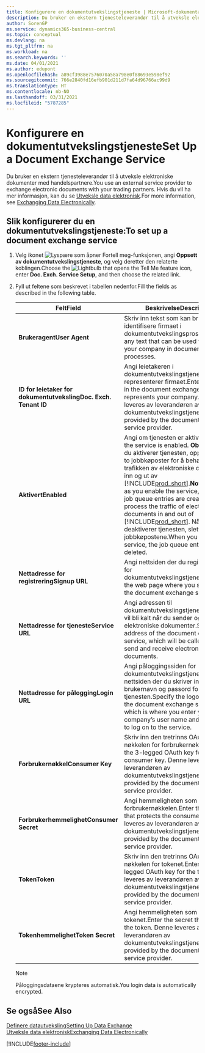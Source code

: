 ```yaml
---
title: Konfigurere en dokumentutvekslingstjeneste | Microsoft-dokumentasjon
description: Du bruker en ekstern tjenesteleverandør til å utveksle elektroniske dokumenter med handelspartnere.
author: SorenGP
ms.service: dynamics365-business-central
ms.topic: conceptual
ms.devlang: na
ms.tgt_pltfrm: na
ms.workload: na
ms.search.keywords: ''
ms.date: 04/01/2021
ms.author: edupont
ms.openlocfilehash: a89cf3988e7576070a58a798e0f88693e598ef92
ms.sourcegitcommit: 766e2840fd16efb901d211d7fa64d96766ac99d9
ms.translationtype: HT
ms.contentlocale: nb-NO
ms.lasthandoff: 03/31/2021
ms.locfileid: "5787285"
---
```

# <a name="set-up-a-document-exchange-service"></a><span data-ttu-id="4f9d0-103">Konfigurere en dokumentutvekslingstjeneste</span><span class="sxs-lookup"><span data-stu-id="4f9d0-103">Set Up a Document Exchange Service</span></span>
<span data-ttu-id="4f9d0-104">Du bruker en ekstern tjenesteleverandør til å utveksle elektroniske dokumenter med handelspartnere.</span><span class="sxs-lookup"><span data-stu-id="4f9d0-104">You use an external service provider to exchange electronic documents with your trading partners.</span></span> <span data-ttu-id="4f9d0-105">Hvis du vil ha mer informasjon, kan du se [Utveksle data elektronisk](across-data-exchange.md).</span><span class="sxs-lookup"><span data-stu-id="4f9d0-105">For more information, see [Exchanging Data Electronically](across-data-exchange.md).</span></span>  

## <a name="to-set-up-a-document-exchange-service"></a><span data-ttu-id="4f9d0-106">Slik konfigurerer du en dokumentutvekslingstjeneste:</span><span class="sxs-lookup"><span data-stu-id="4f9d0-106">To set up a document exchange service</span></span>  
1. <span data-ttu-id="4f9d0-107">Velg ikonet ![Lyspære som åpner Fortell meg-funksjonen](media/ui-search/search_small.png "Fortell hva du vil gjøre"), angi **Oppsett av dokumentutvekslingstjeneste**, og velg deretter den relaterte koblingen.</span><span class="sxs-lookup"><span data-stu-id="4f9d0-107">Choose the ![Lightbulb that opens the Tell Me feature](media/ui-search/search_small.png "Tell me what you want to do") icon, enter **Doc. Exch. Service Setup**, and then choose the related link.</span></span>  
2. <span data-ttu-id="4f9d0-108">Fyll ut feltene som beskrevet i tabellen nedenfor.</span><span class="sxs-lookup"><span data-stu-id="4f9d0-108">Fill the fields as described in the following table.</span></span>  

    |<span data-ttu-id="4f9d0-109">Felt</span><span class="sxs-lookup"><span data-stu-id="4f9d0-109">Field</span></span>|<span data-ttu-id="4f9d0-110">Beskrivelse</span><span class="sxs-lookup"><span data-stu-id="4f9d0-110">Description</span></span>|  
    |---------------------------------|---------------------------------------|  
    |<span data-ttu-id="4f9d0-111">**Brukeragent**</span><span class="sxs-lookup"><span data-stu-id="4f9d0-111">**User Agent**</span></span>|<span data-ttu-id="4f9d0-112">Skriv inn tekst som kan brukes til å identifisere firmaet i dokumentutvekslingsprosesser.</span><span class="sxs-lookup"><span data-stu-id="4f9d0-112">Enter any text that can be used to identify your company in document exchange processes.</span></span>|  
    |<span data-ttu-id="4f9d0-113">**ID for leietaker for dokumentutveksling**</span><span class="sxs-lookup"><span data-stu-id="4f9d0-113">**Doc. Exch. Tenant ID**</span></span>|<span data-ttu-id="4f9d0-114">Angi leietakeren i dokumentutvekslingstjenesten som representerer firmaet.</span><span class="sxs-lookup"><span data-stu-id="4f9d0-114">Enter the tenant in the document exchange service that represents your company.</span></span> <span data-ttu-id="4f9d0-115">Denne leveres av leverandøren av dokumentutvekslingstjenesten.</span><span class="sxs-lookup"><span data-stu-id="4f9d0-115">This is provided by the document exchange service provider.</span></span>|  
    |<span data-ttu-id="4f9d0-116">**Aktivert**</span><span class="sxs-lookup"><span data-stu-id="4f9d0-116">**Enabled**</span></span>|<span data-ttu-id="4f9d0-117">Angi om tjenesten er aktivert.</span><span class="sxs-lookup"><span data-stu-id="4f9d0-117">Specify if the service is enabled.</span></span> <span data-ttu-id="4f9d0-118">**Obs!** Så snart du aktiverer tjenesten, opprettes minst to jobbkøposter for å behandle trafikken av elektroniske dokumenter inn og ut av [!INCLUDE[prod_short](includes/prod_short.md)].</span><span class="sxs-lookup"><span data-stu-id="4f9d0-118">**Note:**  As soon as you enable the service, at least two job queue entries are created to process the traffic of electronic documents in and out of [!INCLUDE[prod_short](includes/prod_short.md)].</span></span> <span data-ttu-id="4f9d0-119">Når du deaktiverer tjenesten, slettes jobbkøpostene.</span><span class="sxs-lookup"><span data-stu-id="4f9d0-119">When you disable the service, the job queue entries are deleted.</span></span>|  
    |<span data-ttu-id="4f9d0-120">**Nettadresse for registrering**</span><span class="sxs-lookup"><span data-stu-id="4f9d0-120">**Signup URL**</span></span>|<span data-ttu-id="4f9d0-121">Angi nettsiden der du registrerer deg for dokumentutvekslingstjenesten.</span><span class="sxs-lookup"><span data-stu-id="4f9d0-121">Specify the web page where you sign up for the document exchange service.</span></span>|  
    |<span data-ttu-id="4f9d0-122">**Nettadresse for tjeneste**</span><span class="sxs-lookup"><span data-stu-id="4f9d0-122">**Service URL**</span></span>|<span data-ttu-id="4f9d0-123">Angi adressen til dokumentutvekslingstjenesten, som vil bli kalt når du sender og mottar elektroniske dokumenter.</span><span class="sxs-lookup"><span data-stu-id="4f9d0-123">Specify the address of the document exchange service, which will be called when you send and receive electronic documents.</span></span>|  
    |<span data-ttu-id="4f9d0-124">**Nettadresse for pålogging**</span><span class="sxs-lookup"><span data-stu-id="4f9d0-124">**Login URL**</span></span>|<span data-ttu-id="4f9d0-125">Angi påloggingssiden for dokumentutvekslingstjenesten, som er nettsiden der du skriver inn firmaets brukernavn og passord for å logge på tjenesten.</span><span class="sxs-lookup"><span data-stu-id="4f9d0-125">Specify the logon page for the document exchange service, which is where you enter your company’s user name and password to log on to the service.</span></span>|  
    |<span data-ttu-id="4f9d0-126">**Forbrukernøkkel**</span><span class="sxs-lookup"><span data-stu-id="4f9d0-126">**Consumer Key**</span></span>|<span data-ttu-id="4f9d0-127">Skriv inn den tretrinns OAuth-nøkkelen for forbrukernøkkelen.</span><span class="sxs-lookup"><span data-stu-id="4f9d0-127">Enter the 3-legged OAuth key for the consumer key.</span></span> <span data-ttu-id="4f9d0-128">Denne leveres av leverandøren av dokumentutvekslingstjenesten.</span><span class="sxs-lookup"><span data-stu-id="4f9d0-128">This is provided by the document exchange service provider.</span></span>|  
    |<span data-ttu-id="4f9d0-129">**Forbrukerhemmelighet**</span><span class="sxs-lookup"><span data-stu-id="4f9d0-129">**Consumer Secret**</span></span>|<span data-ttu-id="4f9d0-130">Angi hemmeligheten som beskytter forbrukernøkkelen.</span><span class="sxs-lookup"><span data-stu-id="4f9d0-130">Enter the secret that protects the consumer key.</span></span> <span data-ttu-id="4f9d0-131">Denne leveres av leverandøren av dokumentutvekslingstjenesten.</span><span class="sxs-lookup"><span data-stu-id="4f9d0-131">This is provided by the document exchange service provider.</span></span>|  
    |<span data-ttu-id="4f9d0-132">**Token**</span><span class="sxs-lookup"><span data-stu-id="4f9d0-132">**Token**</span></span>|<span data-ttu-id="4f9d0-133">Skriv inn den tretrinns OAuth-nøkkelen for tokenet.</span><span class="sxs-lookup"><span data-stu-id="4f9d0-133">Enter the 3-legged OAuth key for the token.</span></span> <span data-ttu-id="4f9d0-134">Denne leveres av leverandøren av dokumentutvekslingstjenesten.</span><span class="sxs-lookup"><span data-stu-id="4f9d0-134">This is provided by the document exchange service provider.</span></span>|  
    |<span data-ttu-id="4f9d0-135">**Tokenhemmelighet**</span><span class="sxs-lookup"><span data-stu-id="4f9d0-135">**Token Secret**</span></span>|<span data-ttu-id="4f9d0-136">Angi hemmeligheten som beskytter tokenet.</span><span class="sxs-lookup"><span data-stu-id="4f9d0-136">Enter the secret that protects the token.</span></span> <span data-ttu-id="4f9d0-137">Denne leveres av leverandøren av dokumentutvekslingstjenesten.</span><span class="sxs-lookup"><span data-stu-id="4f9d0-137">This is provided by the document exchange service provider.</span></span>|  

    > [!NOTE]  
    > <span data-ttu-id="4f9d0-138">Påloggingsdataene krypteres automatisk.</span><span class="sxs-lookup"><span data-stu-id="4f9d0-138">You login data is automatically encrypted.</span></span>

## <a name="see-also"></a><span data-ttu-id="4f9d0-139">Se også</span><span class="sxs-lookup"><span data-stu-id="4f9d0-139">See Also</span></span>  
[<span data-ttu-id="4f9d0-140">Definere datautveksling</span><span class="sxs-lookup"><span data-stu-id="4f9d0-140">Setting Up Data Exchange</span></span>](across-set-up-data-exchange.md)  
[<span data-ttu-id="4f9d0-141">Utveksle data elektronisk</span><span class="sxs-lookup"><span data-stu-id="4f9d0-141">Exchanging Data Electronically</span></span>](across-data-exchange.md)


[!INCLUDE[footer-include](includes/footer-banner.md)]